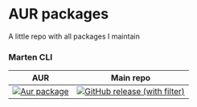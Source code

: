 # AUR packages

A little repo with all packages I maintain

### Marten CLI

|AUR|Main repo|
|---|---------|
|[![Aur package](https://img.shields.io/aur/version/marten)](https://aur.archlinux.org/packages/marten/)|[![GitHub release (with filter)](https://img.shields.io/github/v/release/martenframework/marten)](https://github.com/martenframework/marten/)|
